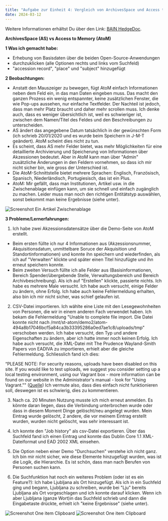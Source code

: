 ```yaml
---
title: "Aufgabe zur Einheit 4: Vergleich von ArchivesSpace und Access to Memory (AtoM)"
date: 2024-03-12
---
```

Weitere Informationen erhältst Du über den Link: 
<a href="https://pad.gwdg.de/JmDfo4JOSQuF12mGPmm7IA#">BAIN HedgeDoc</a>.

**ArchivesSpace (AS) vs Access to Memory (AtoM)**

**1 Was ich gemacht habe:**
- Erhebung von Basisdaten über die beiden Open-Source-Anwendungen
- durchzuklicken (alle Optionen rechts und links vom Suchfeld)
- "accession record", "place" und "subject" hinzugefügt

**2 Beobachtungen:**

- Anstatt den Mauszeiger zu bewegen, fügt AtoM einfach Informationen neben dem Feld ein, in das man Daten eingeben muss. Das macht den ganzen Prozess ein wenig entspannter, keine zusätzlichen Fenster, die wie Pop-ups aussehen, nur einfache Textfelder. Der Nachteil ist jedoch, dass man mehr Platz braucht und daher mehr scrollen muss. Ich denke auch, dass es weniger übersichtlich ist, weil es schwieriger ist, zwischen dem Namen/Titel des Feldes und den Beschreibungen zu unterscheiden.
- AS ändert das angegebene Datum tatsächlich in der gewünschten Form (ich schrieb 20/01/2020 und es wurde beim Speichern in J-M-T geändert). AtoM scheint dies nicht zu tun.
- Es scheint, dass AS mehr Felder bietet, was mehr Möglichkeiten für eine detaillierte Archivierung und Speicherung von Informationen über Akzessionen bedeutet. Aber in AtoM kann man über "Admin" zusätzliche Änderungen in den Feldern vornehmen, so dass ich mir nicht sicher bin, wie gross der Unterschied ist.
- Die AtoM-Schnittstelle bietet mehrere Sprachen: Englisch, Französisch, Spanisch, Niederländisch, Portugiesisch, das ist ein Plus.
- AtoM: Mir gefällt, dass man Institutionen, Artikel usw. in die Zwischenablage einfügen kann, um sie schnell und einfach zugänglich zu machen. Leider muss man noch den richtigen Entitätstyp auswählen, sonst bekommt man keine Ergebnisse (siehe unter).
<img src="/BAIN_lerntagebuch/docs/assets/images/7_Screenshot_2024-03-25.png" alt="Screenshot Ein Artikel Zwischenablage">

**3 Probleme/Lernerfahrungen:**

1) Ich habe zwei Akzessionsdatensätze über die Demo-Seite von AtoM erstellt. 
- Beim ersten füllte ich nur 4 Informationen aus (Akzessionsnummer, Akquisitionsdatum, unmittelbare Soruce der Akquisition und Standortinformationen) und konnte ihn speichern und wiederfinden, als ich auf "Verwalten" klickte und später einen Titel hinzufügte und ihn erneut speichern konnte.
- Beim zweiten Versuch füllte ich alle Felder aus (Basisinformationen, Bereich Spender/übergebende Stelle, Verwaltungsbereich und Bereich Archivbeschreibung). Als ich auf "Erstellen" klickte, passierte nichts. Ich habe es mehrere Male versucht. Ich habe auch versucht, einige Felder zu ändern, ohne Erfolg. Ich habe auch keine Fehlermeldung erhalten, also bin ich mir nicht sicher, was schief gelaufen ist.

2) CSV-Datei importieren. Ich wählte eine Liste mit den Lesegewohnheiten von Personen, die wir in einem anderen Fach verwendet haben. Ich bekam die Fehlermeldung "Unable to complete file import. Die Datei konnte nicht nach /mnt/st-atom/demo2/atom-494a8b17046bcf5a84ca3b33395286a0ed7ae1c8/uploads/tmp" verschoben werden. Ich habe versucht, den Typ und andere Eigenschaften zu ändern, aber ich hatte immer noch keinen Erfolg.
Ich habe auch versucht, die XML-Datei mit The Prudence Wayland-Smith Papers von EADIVA zu importieren, erhielt aber die gleiche Fehlermeldung. Schliesslich fand ich dies:

“PLEASE NOTE: For security reasons, uploads have been disabled on this site. If you would like to test uploads, we suggest you consider setting up a local testing environment, using our Vagrant box - more information can be found on our website in the Administrator's manual - look for "Using Vagrant.""
(<a href="https://demo.accesstomemory.org/help">Quelle</a>)
Ich vermute also, dass dies einfach nicht funktionieren soll, deswegen ist es schwierig, dies zu kommentieren.

3) Nach ca. 20 Minuten Nutzung musste ich mich erneut anmelden. Es könnte daran liegen, dass die Verbindung unterbrochen wurde oder dass in diesem Moment Dinge gelöscht/neu angelegt wurden. Mein Eintrag wurde gelöscht, 2 andere, die vor meinem Eintrag erstellt wurden, wurden nicht gelöscht, was sehr interessant ist.

4) Ich konnte den "Job history" als csv-Datei exportieren. Über das Suchfeld fand ich einen Eintrag und konnte das Dublin Core 1.1 XML-Dateiformat und EAD 2002 XML einsehen. 

5) Die Option neben einer Demo "Durchsuchen" verstehe ich nicht ganz. Ich bin mir nicht sicher, wie diese Elemente hinzugefügt wurden, was ist die Logik, die Hierarchie. Es ist schön, dass man nach Berufen von Personen suchen kann. 

6) Die Suchfunktion hat noch ein weiteres Problem (oder ist es ein Feature?): Ich habe Ljubljana als Ort hinzugefügt. Als ich in ein Suchfeld ging und begann, Ljubljana zu schreiben, wurde bei "Lju" bereits Ljubljana als Ort vorgeschlagen und ich konnte darauf klicken. Wenn ich aber Ljubljana (ganze Wort)in das Suchfeld schrieb und dann die Eingabetaste drückte, erhielt ich "keine Ergebnisse" (siehe unter).
   
<img src="/BAIN_lerntagebuch/docs/assets/images/8_Screenshot_2024-03-25.png" alt="Screenshot One item Clipboard">

<img src="/BAIN_lerntagebuch/docs/assets/images/9_Screenshot_2024-03-25.png" alt="Screenshot One item Clipboard">

